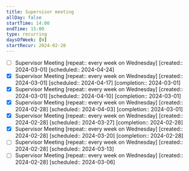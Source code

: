```yaml
---
title: Supervisor meeting
allDay: false
startTime: 14:00
endTime: 15:00
type: recurring
daysOfWeek: [W]
startRecur: 2024-02-28
---
```

- [ ] Supervisor Meeting  [repeat:: every week on Wednesday]  [created:: 2024-03-01]  [scheduled:: 2024-04-24]
- [x] Supervisor Meeting  [repeat:: every week on Wednesday]  [created:: 2024-03-01]  [scheduled:: 2024-04-17]  [completion:: 2024-03-01]
- [x] Supervisor Meeting  [repeat:: every week on Wednesday]  [created:: 2024-03-01]  [scheduled:: 2024-04-10]  [completion:: 2024-03-01]
- [x] Supervisor Meeting  [repeat:: every week on Wednesday]  [created:: 2024-02-28]  [scheduled:: 2024-04-03]  [completion:: 2024-03-01]
- [x] Supervisor Meeting  [repeat:: every week on Wednesday]  [created:: 2024-02-28]  [scheduled:: 2024-03-27]  [completion:: 2024-02-28]
- [x] Supervisor Meeting  [repeat:: every week on Wednesday]  [created:: 2024-02-28]  [scheduled:: 2024-03-20]  [completion:: 2024-02-28]
- [ ] Supervisor Meeting  [repeat:: every week on Wednesday]  [created:: 2024-02-28]  [scheduled:: 2024-03-13]
- [ ] Supervisor Meeting  [repeat:: every week on Wednesday]  [created:: 2024-02-28]  [scheduled:: 2024-03-06]